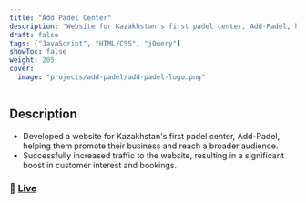 ```yaml
---
title: "Add Padel Center"
description: "Website for Kazakhstan's first padel center, Add-Padel, helping them promote their business and reach a broader audience."
draft: false
tags: ["JavaScript", "HTML/CSS", "jQuery"]
showToc: false
weight: 205
cover:
  image: "projects/add-padel/add-padel-logo.png"
---
```


## Description

- Developed a website for Kazakhstan's first padel center, Add-Padel, helping them promote their business and reach a broader audience.
- Successfully increased traffic to the website, resulting in a significant boost in customer interest and bookings.

### 🔗 [Live](http://www.add-padel.com/)
